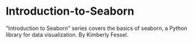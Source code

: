 # Introduction-to-Seaborn
"Introduction to Seaborn" series covers the basics of seaborn, a Python library for data visualization. By Kimberly Fessel.

